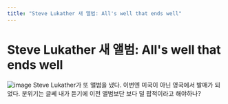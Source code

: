 ```yaml
---
title: "Steve Lukather 새 앨범: All's well that ends well"
---
```

# Steve Lukather 새 앨범: All's well that ends well

![image](f67dbfe87d57b560fcd70cfb2c3bb341.jpg)
Steve Lukather가 또 앨범을 냈다. 이번엔 미국이 아닌 영국에서 발매가 되었다.
분위기는 글쎄 내가 듣기에 이전 앨범보단 보다 덜 팝적이라고 해야하나?



